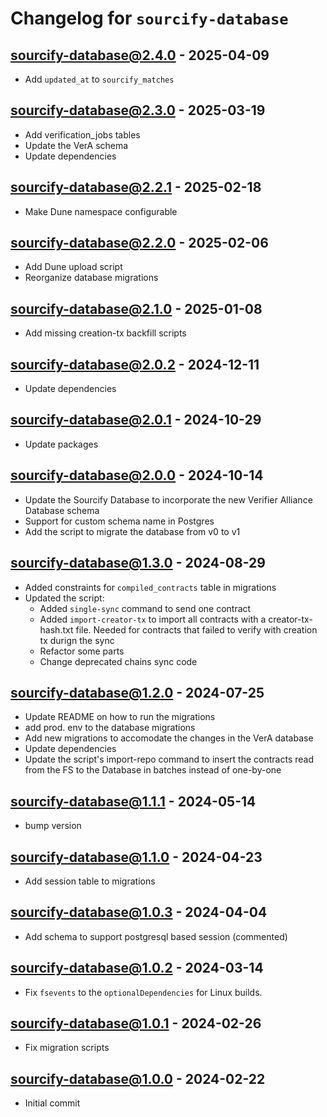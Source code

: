 # Changelog for `sourcify-database`

## sourcify-database@2.4.0 - 2025-04-09

- Add `updated_at` to `sourcify_matches`

## sourcify-database@2.3.0 - 2025-03-19

- Add verification_jobs tables
- Update the VerA schema
- Update dependencies

## sourcify-database@2.2.1 - 2025-02-18

- Make Dune namespace configurable

## sourcify-database@2.2.0 - 2025-02-06

- Add Dune upload script
- Reorganize database migrations

## sourcify-database@2.1.0 - 2025-01-08

- Add missing creation-tx backfill scripts


## sourcify-database@2.0.2 - 2024-12-11

- Update dependencies

## sourcify-database@2.0.1 - 2024-10-29

- Update packages

## sourcify-database@2.0.0 - 2024-10-14

- Update the Sourcify Database to incorporate the new Verifier Alliance Database schema
- Support for custom schema name in Postgres
- Add the script to migrate the database from v0 to v1

## sourcify-database@1.3.0 - 2024-08-29

- Added constraints for `compiled_contracts` table in migrations
- Updated the script:
  - Added `single-sync` command to send one contract
  - Added `import-creator-tx` to import all contracts with a creator-tx-hash.txt file. Needed for contracts that failed to verify with creation tx durign the sync
  - Refactor some parts
  - Change deprecated chains sync code

## sourcify-database@1.2.0 - 2024-07-25

- Update README on how to run the migrations
- add prod. env to the database migrations
- Add new migrations to accomodate the changes in the VerA database
- Update dependencies
- Update the script's import-repo command to insert the contracts read from the FS to the Database in batches instead of one-by-one


## sourcify-database@1.1.1 - 2024-05-14

- bump version

## sourcify-database@1.1.0 - 2024-04-23

- Add session table to migrations 

## sourcify-database@1.0.3 - 2024-04-04

- Add schema to support postgresql based session (commented)

## sourcify-database@1.0.2 - 2024-03-14

- Fix `fsevents` to the `optionalDependencies` for Linux builds.

## sourcify-database@1.0.1 - 2024-02-26

- Fix migration scripts

## sourcify-database@1.0.0 - 2024-02-22

- Initial commit
